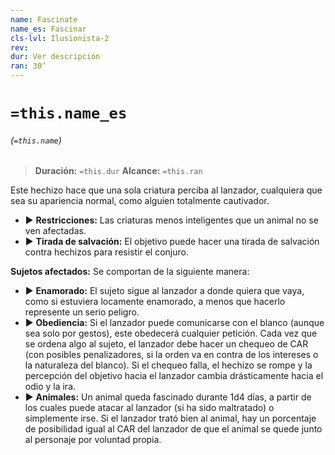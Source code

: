 ```yaml
---
name: Fascinate
name_es: Fascinar
cls-lvl: Ilusionista-2
rev: 
dur: Ver descripción
ran: 30’
---
```

# `=this.name_es`
###### (`=this.name`)

>**Duración:** `=this.dur`
>**Alcance:** `=this.ran`

Este hechizo hace que una sola criatura perciba al lanzador, cualquiera que sea su apariencia normal, como alguien totalmente cautivador. 
- ▶ **Restricciones:** Las criaturas menos inteligentes que un animal no se ven afectadas. 
- ▶ **Tirada de salvación:** El objetivo puede hacer una tirada de salvación contra hechizos para resistir el conjuro. 

**Sujetos afectados:** Se comportan de la siguiente manera: 
- ▶ **Enamorado:** El sujeto sigue al lanzador a donde quiera que vaya, como si estuviera locamente enamorado, a menos que hacerlo represente un serio peligro. 
- ▶ **Obediencia:** Si el lanzador puede comunicarse con el blanco (aunque sea solo por gestos), este obedecerá cualquier petición. Cada vez que se ordena algo al sujeto, el lanzador debe hacer un chequeo de CAR (con posibles penalizadores, si la orden va en contra de los intereses o la naturaleza del blanco). Si el chequeo falla, el hechizo se rompe y la percepción del objetivo hacia el lanzador cambia drásticamente hacia el odio y la ira. 
- ▶ **Animales:** Un animal queda fascinado durante 1d4 días, a partir de los cuales puede atacar al lanzador (si ha sido maltratado) o simplemente irse. Si el lanzador trató bien al animal, hay un porcentaje de posibilidad igual al CAR del lanzador de que el animal se quede junto al personaje por voluntad propia.